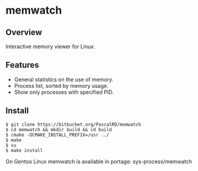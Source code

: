 # memwatch #

## Overview ##
Interactive memory viewer for Linux.

## Features ##
 * General statistics on the use of memory.
 * Process list, sorted by memory usage.
 * Show only processes with specified PID.

## Install ##

```
$ git clone https://bitbucket.org/PascalRD/memwatch
$ cd memwatch && mkdir build && cd build
$ cmake -DCMAKE_INSTALL_PREFIX=/usr ../
$ make
$ su
$ make install
```

On Gentoo Linux memwatch is available in portage: sys-process/memwatch
